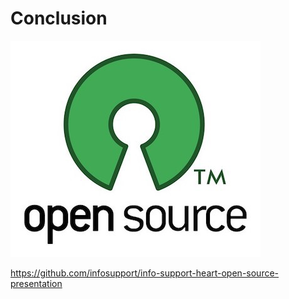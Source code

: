# Conclusion

![oss](/img/oss.jpg) <!--.element class="img-rounded" -->

https://github.com/infosupport/info-support-heart-open-source-presentation
